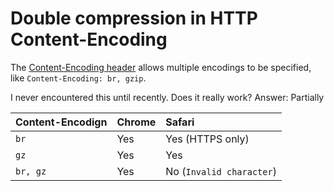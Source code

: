 
# Double compression in HTTP Content-Encoding

The [Content-Encoding header](https://developer.mozilla.org/en-US/docs/Web/HTTP/Reference/Headers/Content-Encoding) allows multiple encodings to be specified, like `Content-Encoding: br, gzip`.

I never encountered this until recently. Does it really work? Answer: Partially

| Content-Encodign | Chrome | Safari                   |
| :---             | :---   | :---                     |
| `br`             | Yes    | Yes (HTTPS only)         |
| `gz`             | Yes    | Yes                      |
| `br, gz`         | Yes    | No (`Invalid character`) |
